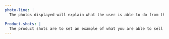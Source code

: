 ```yaml
---
photo-line: |
  The photos displayed will explain what the user is able to do from the homepage. Brief description will be added on the side to explain what this site does.

Product-shots: |
  The product shots are to set an example of what you are able to sell on the site. This will specify the types of digital art samples available. 
---
```

